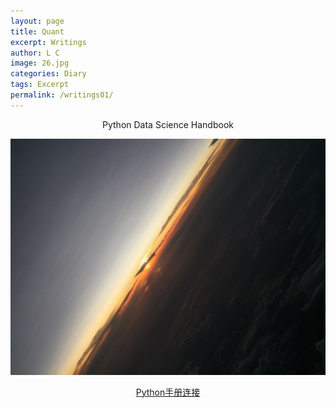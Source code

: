 ```yaml
---
layout: page
title: Quant
excerpt: Writings
author: L C
image: 26.jpg
categories: Diary
tags: Excerpt
permalink: /writings01/
---
```




<center> Python Data Science Handbook </center>

[![image ink](/img/24.jpg "click img to link")](https://jakevdp.github.io/PythonDataScienceHandbook/)
<center>
<a href="https://jakevdp.github.io/PythonDataScienceHandbook/">Python手册连接</a>
</center>

<!--
Tithonus
**By Alfred, Lord Tennyson**
https://imgtu.com/i/Dwwni9
-->

<div style='display: none'>
The woods decay, the woods decay and fall,    
The vapours weep their burthen to the ground,   
Man comes and tills the field and lies beneath,   
And after many a summer dies the swan.   
Me only cruel immortality   
Consumes: I wither slowly in thine arms,   
Here at the quiet limit of the world,   
A white-hair'd shadow roaming like a dream   
The ever-silent spaces of the East,   
Far-folded mists, and gleaming halls of morn.     

Alas! for this gray shadow, once a man—   
So glorious in his beauty and thy choice,   
Who madest him thy chosen, that he seem'd   
To his great heart none other than a God!   
I ask'd thee, 'Give me immortality.'   
Then didst thou grant mine asking with a smile,   
Like wealthy men, who care not how they give.   
But thy strong Hours indignant work'd their wills,   
And beat me down and marr'd and wasted me,   
And tho' they could not end me, left me maim'd   
To dwell in presence of immortal youth,   
Immortal age beside immortal youth,   
And all I was, in ashes. Can thy love,   
Thy beauty, make amends, tho' even now,   
Close over us, the silver star, thy guide,   
Shines in those tremulous eyes that fill with tears   
To hear me? Let me go: take back thy gift:   
Why should a man desire in any way   
To vary from the kindly race of men   
Or pass beyond the goal of ordinance   
Where all should pause, as is most meet for all?   

A soft air fans the cloud apart; there comes   
A glimpse of that dark world where I was born.   
Once more the old mysterious glimmer steals   
From thy pure brows, and from thy shoulders pure,   
And bosom beating with a heart renew'd.   
Thy cheek begins to redden thro' the gloom,   
Thy sweet eyes brighten slowly close to mine,   
Ere yet they blind the stars, and the wild team   
Which love thee, yearning for thy yoke, arise,   
And shake the darkness from their loosen'd manes,   
And beat the twilight into flakes of fire.   

Lo! ever thus thou growest beautiful   
In silence, then before thine answer given   
Departest, and thy tears are on my cheek.   

Why wilt thou ever scare me with thy tears,   
And make me tremble lest a saying learnt,   
In days far-off, on that dark earth, be true?   
'The Gods themselves cannot recall their gifts.' 

Ay me! ay me! with what another heart   
In days far-off, and with what other eyes   
I used to watch—if I be he that watch'd—   
The lucid outline forming round thee; saw   
The dim curls kindle into sunny rings;   
Changed with thy mystic change, and felt my blood  
Glow with the glow that slowly crimson'd all   
Thy presence and thy portals, while I lay,   
Mouth, forehead, eyelids, growing dewy-warm   
With kisses balmier than half-opening buds   
Of April, and could hear the lips that kiss'd   
Whispering I knew not what of wild and sweet,   
Like that strange song I heard Apollo sing,   
While Ilion like a mist rose into towers. 

Yet hold me not for ever in thine East:   
How can my nature longer mix with thine?   
Coldly thy rosy shadows bathe me, cold   
Are all thy lights, and cold my wrinkled feet   
Upon thy glimmering thresholds, when the steam   
Floats up from those dim fields about the homes   
Of happy men that have the power to die,   
And grassy barrows of the happier dead.   
Release me, and restore me to the ground;   
Thou seëst all things, thou wilt see my grave:   
Thou wilt renew thy beauty morn by morn;   
I earth in earth forget these empty courts,   
And thee returning on thy silver wheels.

****
</div>
